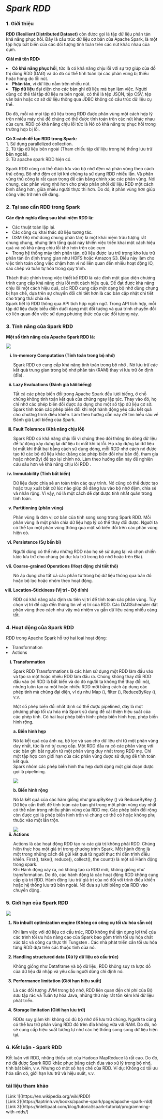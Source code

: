 <h1><i>Spark RDD </i></h1>
<h3><b>1. Giới thiệu </b></h3>
<p><b>RDD (Resilient Distributed Dataset)</b> còn được gọi là tập dữ liệu phân tán khả năng phục hồi. Đây là cấu trúc dữ liệu cơ bản của Apache Spark, là một tập hợp bất biến của các đối tượng tính toán trên các nút khác nhau của cụm.</p>
<p><b>Giải mã tên RDD:</b></p>
<li><b>Có khả năng phục hồi</b>, tức là có khả năng chịu lỗi với sự trợ giúp của đồ thị dòng RDD (DAG) và do đó có thể tính toán lại các phân vùng bị thiếu hoặc hỏng do lỗi nút.</li>
<li><b>Phân tán</b>, vì dữ liệu nằm trên nhiều nút.</li>
<li><b>Tập dữ liệu</b> đại diện cho các bản ghi dữ liệu mà bạn làm việc. Người dùng có thể tải tập dữ liệu ra bên ngoài, có thể là tệp JSON, tệp CSV, tệp văn bản hoặc cơ sở dữ liệu thông qua JDBC không có cấu trúc dữ liệu cụ thể. </li>
<p>Do đó, mỗi và mọi tập dữ liệu trong RDD được phân vùng một cách hợp lý trên nhiều máy chủ để chúng có thể được tính toán trên các nút khác nhau của cụm. RDD có khả năng chịu lỗi tức là Nó có khả năng tự phục hồi trong trường hợp bị lỗi.</p>
<p><b>Có 3 cách để tạo RDD trong Spark:</b><br>
1. Sử dụng parallelized collection.<br>
2. Từ tập dữ liệu bên ngoài (Tham chiếu tập dữ liệu trong hệ thống lưu trữ bên ngoài).<br>
3. Từ apache spark RDD hiện có.</p>
<p>Spark RDD cũng có thể được lưu vào bộ nhớ đệm và phân vùng theo cách thủ công. Bộ nhớ đệm có lợi khi chúng ta sử dụng RDD nhiều lần. Và phân vùng thủ công là rất quan trọng để cân bằng chính xác các phân vùng. Nói chung, các phân vùng nhỏ hơn cho phép phân phối dữ liệu RDD một cách bình đẳng hơn, giữa nhiều người thực thi hơn. Do đó, ít phân vùng hơn giúp công việc trở nên dễ dàng.</p>
<h3><b>2. Tại sao cần RDD trong Spark </b></h3>
<p><b>Các định nghĩa đằng sau khái niệm RDD là:</b></p>
<li>Các thuật toán lặp lại.</li>
<li>Các công cụ khai thác dữ liệu tương tác.</li>
<li>DSM (Bộ nhớ dùng chung phân tán) là một khái niệm trừu tượng rất chung chung, nhưng tính tổng quát này khiến việc triển khai một cách hiệu quả và có khả năng chịu lỗi khó hơn trên các cụm</li>
<li>Trong hệ thống máy tính phân tán, dữ liệu được lưu trữ trong kho lưu trữ phân tán ổn định trung gian như HDFS hoặc Amazon S3. Điều này làm cho việc tính toán công việc chậm hơn vì nó liên quan đến nhiều hoạt động IO, sao chép và tuần tự hóa trong quy trình.</li>
<p>Thách thức chính trong việc thiết kế RDD là xác định một giao diện chương trình cung cấp khả năng chịu lỗi một cách hiệu quả. Để đạt được khả năng chịu lỗi một cách hiệu quả, các RDD cung cấp một dạng bộ nhớ dùng chung bị hạn chế, dựa trên sự chuyển đổi chi tiết hơn là các bản cập nhật chi tiết cho trạng thái chia sẻ.<br>
Spark tiết lộ RDD thông qua API tích hợp ngôn ngữ. Trong API tích hợp, mỗi tập dữ liệu được biểu diễn dưới dạng một đối tượng và quá trình chuyển đổi có liên quan đến việc sử dụng phương thức của các đối tượng này.</p>
<h3><b>3. Tính năng của Spark RDD </b></h3>
<p><b>Một số tính năng của Apache Spark RDD là:</b></p>
<img src="https://d2h0cx97tjks2p.cloudfront.net/blogs/wp-content/uploads/sites/2/2017/08/features-of-RDD-in-spark.jpg">
<ol type = "i">
<b><li>In-memory Computation (Tính toán trong bộ nhớ)</li></b>
<p>Spark  RDD có cung cấp khả năng tính toán trong bộ nhớ . Nó lưu trữ các kết quả trung gian trong bộ nhớ phân tán (RAM) thay vì lưu trữ ổn định (đĩa).</p>
<b><li>Lazy Evaluations (Đánh giá lười biếng) </li></b>
<p>Tất cả các phép biến đổi trong Apache Spark đều lười biếng, ở chỗ chúng không tính toán kết quả của chúng ngay lập tức. Thay vào đó, họ chỉ nhớ các phép biến đổi được áp dụng cho một số tập dữ liệu cơ sở.<br>
Spark tính toán các phép biến đổi khi một hành động yêu cầu kết quả cho chương trình điều khiển. Làm theo hướng dẫn này để tìm hiểu sâu về Đánh giá Lười biếng của Spark. </p>
<b><li> Fault Tolerance (Khả năng chịu lỗi)</li></b>
<p>Spark RDD có khả năng chịu lỗi vì chúng theo dõi thông tin dòng dữ liệu để tự động xây dựng lại dữ liệu bị mất khi bị lỗi. Họ xây dựng lại dữ liệu bị mất khi thất bại bằng cách sử dụng dòng, mỗi RDD nhớ cách nó được tạo từ các bộ dữ liệu khác (bằng các phép biến đổi như bản đồ, tham gia hoặc nhómBy) để tạo lại chính nó. Làm theo hướng dẫn này để nghiên cứu sâu hơn về khả năng chịu lỗi RDD .</p>
<b><li>Immutability (Tính bất biến)</li></b>
<p>Dữ liệu được chia sẻ an toàn trên các quy trình. Nó cũng có thể được tạo hoặc truy xuất bất cứ lúc nào giúp dễ dàng lưu vào bộ nhớ đệm, chia sẻ và nhân rộng. Vì vậy, nó là một cách để đạt được tính nhất quán trong tính toán.</p>
<b><li>Partitioning (phân vùng)</li></b>
<p>Phân vùng là đơn vị cơ bản của tính song song trong Spark RDD. Mỗi phân vùng là một phân chia dữ liệu hợp lý có thể thay đổi được. Người ta có thể tạo một phân vùng thông qua một số biến đổi trên các phân vùng hiện có.</p>
<b><li>Persistence (Sự bền bỉ)</li></b>
<p>Người dùng có thể nêu những RDD nào họ sẽ sử dụng lại và chọn chiến lược lưu trữ cho chúng (ví dụ: lưu trữ trong bộ nhớ hoặc trên Đĩa).</p>
<b><li>Coarse-grained Operations (Hoạt động chi tiết thô)</li></b>
<p>Nó áp dụng cho tất cả các phần tử trong bộ dữ liệu thông qua bản đồ hoặc bộ lọc hoặc nhóm theo hoạt động.</p>
<b><li>Location-Stickiness (Vị trí - Độ dính)</li></b>
<p>RDD có khả năng xác định ưu tiên vị trí để tính toán các phân vùng. Tùy chọn vị trí đề cập đến thông tin về vị trí của RDD. Các  DAGScheduler  đặt phân vùng theo cách như vậy mà nhiệm vụ gần dữ liệu càng nhiều càng tốt.</p>
</ol>
<h3><b>4. Hoạt động của Spark RDD </b></h3>
<p>RDD trong Apache Spark hỗ trợ hai loại hoạt động:</p>
<li>Transformation</li>
<li>Actions</li>
<ol type="i">
<b><li>Transformation</li></b>
<p>Spark RDD Transformations là các  hàm  sử dụng một RDD làm đầu vào và tạo ra một hoặc nhiều RDD làm đầu ra. Chúng không thay đổi RDD đầu vào (vì RDD là bất biến và do đó người ta không thể thay đổi nó), nhưng luôn tạo ra một hoặc nhiều RDD mới bằng cách áp dụng các phép tính mà chúng đại diện, ví dụ như Map (), filter (), ReduceByKey (), v.v.</p>
<p>Một số phép biến đổi nhất định có thể được pipelined, đây là một phương pháp tối ưu hóa mà Spark sử dụng để cải thiện hiệu suất của các phép tính. Có hai loại phép biến hình: phép biến hình hẹp, phép biến hình rộng.</p>
<p><b>a. Biến hình hẹp</b></p>
<p>Nó là kết quả của ánh xạ, bộ lọc và sao cho dữ liệu chỉ từ một phân vùng duy nhất, tức là nó tự cung cấp. Một RDD đầu ra có các phân vùng với các bản ghi bắt nguồn từ một phân vùng duy nhất trong RDD mẹ. Chỉ một tập hợp con giới hạn của các phân vùng được sử dụng để tính toán kết quả.<br>
Spark nhóm các phép biến hình thu hẹp dưới dạng một giai đoạn được gọi là  pipelining.</p>
<img src="https://d2h0cx97tjks2p.cloudfront.net/blogs/wp-content/uploads/sites/2/2017/08/spark-narrow-transformation-1.jpg">
<p><b>b. Biến hình rộng</b></p>
<p>Nó là kết quả của các hàm giống như groupByKey () và ReduceByKey (). Dữ liệu cần thiết để tính toán các bản ghi trong một phân vùng duy nhất có thể nằm trong nhiều phân vùng của RDD mẹ. Các phép biến đổi rộng còn được gọi là  phép biến hình trộn  vì chúng có thể có hoặc không phụ thuộc vào một lần trộn.</p>
<img src="https://d2h0cx97tjks2p.cloudfront.net/blogs/wp-content/uploads/sites/2/2017/08/spark-wide-transformation.jpg">
<b><li>Actions</li></b>
<p>Actions là các hoạt động RDD tạo ra các giá trị không phải RDD. Chúng hiện thực hóa một giá trị trong chương trình Spark. Một hành động là một trong những cách để gửi kết quả từ người thực thi đến trình điều khiển. First(), take(), reduce(), collect(), the count() là một số Hành động trong spark.<br>
Khi Hành động xảy ra, nó không tạo ra RDD mới, không giống như transformation. Do đó, các hành động là các hoạt động RDD không cung cấp giá trị RDD. Hành động lưu trữ giá trị của nó đối với trình điều khiển hoặc hệ thống lưu trữ bên ngoài. Nó đưa sự lười biếng của RDD vào chuyển động.</p>
</ol>
<h3><b>5. Giới hạn của Spark RDD </b></h3>
<img src="https://d2h0cx97tjks2p.cloudfront.net/blogs/wp-content/uploads/sites/2/2017/08/limitations-of-rdd-1.jpg">
<ol>
<b><li>No inbuilt optimization engine (Không có công cụ tối ưu hóa sẵn có)</li></b>
<p>Khi làm việc với dữ liệu có cấu trúc, RDD không thể tận dụng lợi thế của các trình tối ưu hóa nâng cao của Spark bao gồm trình tối ưu hóa chất xúc tác và công cụ thực thi Tungsten . Các nhà phát triển cần tối ưu hóa từng RDD dựa trên các thuộc tính của nó.</p>
<b><li>Handling structured data (Xử lý dữ liệu có cấu trúc)</li></b>
<p>Không giống như Dataframe và bộ dữ liệu, RDD không suy ra lược đồ của dữ liệu đã nhập và yêu cầu người dùng chỉ định nó.</p>
<b><li>Performance limitation (Giới hạn hiệu suất)</li></b>
<p>Là các đối tượng JVM trong bộ nhớ, RDD liên quan đến chi phí của Bộ sưu tập rác và Tuần tự hóa Java, những thứ này rất tốn kém khi dữ liệu phát triển.</p>
<b><li>Storage limitation (Giới hạn lưu trữ)</li></b>
<p>RDDs suy giảm khi không có đủ bộ nhớ để lưu trữ chúng. Người ta cũng có thể lưu trữ phân vùng RDD đó trên đĩa không vừa với RAM. Do đó, nó sẽ cung cấp hiệu suất tương tự như các hệ thống song song dữ liệu hiện tại.</p>
</ol>
<h3><b>6. Kết luận - Spark RDD </b></h3>
<p>Kết luận với RDD, những thiếu sót của Hadoop MapReduce là rất cao. Do đó, nó đã được Spark RDD khắc phục bằng cách đưa vào xử lý trong bộ nhớ, tính bất biến, v.v. Nhưng có một số hạn chế của RDD. Ví dụ: Không có tối ưu hóa sẵn có, giới hạn lưu trữ và hiệu suất, v.v.</p>

<h3><b>tài liệu tham khảo </b></h3>
[Link 1](https://en.wikipedia.org/wiki/RDD) <br>
[Link 2](https://laptrinh.vn/books/apache-spark/page/apache-spark-rdd) <br>
[Link 3](https://intellipaat.com/blog/tutorial/spark-tutorial/programming-with-rdds/)


